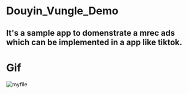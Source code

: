 # Douyin_Vungle_Demo

## It's a sample app to domenstrate a mrec ads which can be implemented in a app like tiktok.

# Gif
![myfile]([https://github.com/Your_Repository_Name/Your_GIF_Name.gif](https://github.com/AllenLiu20210507/Douyin_Vungle_Demo/blob/main/77_1712919431-ezgif.com-video-to-gif-converter.gif))

